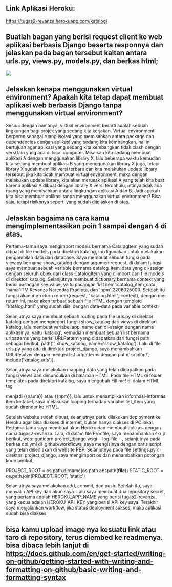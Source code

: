 ## Link Aplikasi Heroku:
https://tugas2-revanza.herokuapp.com/katalog/

## Buatlah bagan yang berisi request client ke web aplikasi berbasis Django beserta responnya dan jelaskan pada bagan tersebut kaitan antara urls.py, views.py, models.py, dan berkas html;

<img src="images/Bagan-Tugas2-PBP.png" >

## Jelaskan kenapa menggunakan virtual environment? Apakah kita tetap dapat membuat aplikasi web berbasis Django tanpa menggunakan virtual environment?
Sesuai dengan namanya, virtual environment berarti adalah sebuah lingkungan bagi projek yang sedang kita kerjakan. Virtual environment berperan sebagai ruang isolasi yang memisahkan antara package dan dependancies dengan aplikasi yang sedang kita kembangkan, hal ini bertujuan agar aplikasi yang sedang kita kembangkan tidak clash dengan versi lain yang ada di local computer. Misalkan kita sedang membuat aplikasi A dengan menggunakan library X, lalu beberapa waktu kemudian kita sedang membuat aplikasi B yang menggunakan library X juga, tetapi library X sudah memiliki versi terbaru dan kita melakukan update library tersebut, jika kita tidak membuat virtual environment, maka dengan melakukan update library, kita akan merusak aplikasi A yang telah kita buat karena aplikasi A dibuat dengan library X versi terdahulu, intinya tidak ada ruang yang memisahkan antara lingkungan aplikasi A dan B. Jadi apakah kita bisa membuat aplikasi tanpa menggunakan virtual environment? Bisa saja, tetapi risikonya seperti yang sudah dijelaskan di atas.


## Jelaskan bagaimana cara kamu mengimplementasikan poin 1 sampai dengan 4 di atas.
Pertama-tama saya mengimport models bernama CatalogItem yang sudah dibuat di file models pada direktori katalog, ini digunakan untuk melakukan pengambilan data dari database. Saya membuat sebuah fungsi pada view.py bernama show_katalog dengan argumen request, di dalam fungsi saya membuat sebuah variable bernama catalog_item_data yang di-assign dengan seluruh objek dari class CatalogItem yang diimport dari file models di direktori katalog. Selanjutnya membuat dictionary bernama context yang berisi pasangan key:value, yaitu pasangan 'list item':catalog_item_data, 'nama':TM Revanza Narendra Pradipta, dan 'npm':2206025003. Setelah itu fungsi akan me-return render(request, "katalog.html", context), dengan me-return ini, maka akan terbuat sebuah file HTML dengan template "katalog.html" yang sudah diisi dengan data-data pada variable context.

Selanjutnya saya membuat sebuah routing pada file urls.py di direktori katalog dengan mengimport fungsi show_katalog dari views di direktori katalog, lalu membuat variabel app_name dan di-assign dengan nama aplikasinya, yaitu 'katalog', kemudian membuat sebuah list bernama urlpatterns yang berisi URLPattern yang didapatkan dari fungsi path sebagai berikut, path('', show_katalog, name='show_katalog'). Lalu di file urls.py yang ada di direktori project_django, saya menambahkan URLResolver dengan mengisi list urlpatterns dengan path('katalog/', include('katalog.urls')).

Selanjutnya saya melakukan mapping data yang telah didapatkan pada fungsi views dan dimunculkan di halaman HTML. Pada file HTML di folder templates pada direktori katalog, saya mengubah Fill me! di dalam HTML tag <p> menjadi {{nama}} atau {{npm}}, lalu untuk menampilkan informasi-informasi item ke tabel, saya melakukan looping terhadap variabel list_item yang sudah dirender ke HTML.

Setelah website sudah dibuat, selanjutnya perlu dilakukan deployment ke Heroku agar bisa diakses di internet, bukan hanya diakses di PC lokal. Pertama-tama saya membuat akun Heroku dan membuat aplikasi dengan nama tugas2-revanza. Lalu, di dalam file Procfile, saya menambahkan skrip berikut, web: gunicorn project_django.wsgi --log-file - , selanjutnya pada berkas dpl.yml di .github/workflows, saya mengisinya dengan baris script yang telah disediakan di website PBP. Selanjutnya pada file settings.py di direktori project_django, saya mengimport os dan menambahkan potongan kode berikut,

PROJECT_ROOT = os.path.dirname(os.path.abspath(__file__))
STATIC_ROOT = os.path.join(PROJECT_ROOT, 'static')

Selanjutnya saya melakukan add, commit, dan push.
Setelah itu, saya menyalin API key dari akun saya. Lalu saya membuat dua repository secret, yang pertama adalah HEROKU_APP_NAME yang berisi tugas2-revanza, yang kedua adalah HEROKU_API_KEY yang berisi API key saya. Terakhir saya menjalankan workflow, jika status deployment sukses, maka aplikasi sudah bisa diakses.




## bisa kamu upload image nya kesuatu link atau taro di repository, terus diembed ke readmenya. bisa dibaca lebih lanjut di https://docs.github.com/en/get-started/writing-on-github/getting-started-with-writing-and-formatting-on-github/basic-writing-and-formatting-syntax